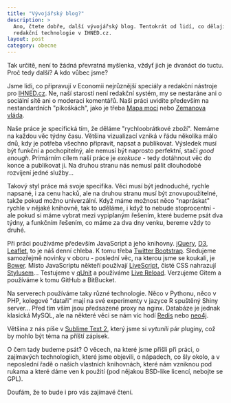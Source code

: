 ```yaml
---
title: "Vývojářský blog?"
description: >
  Ano, čtete dobře, další vývojářský blog. Tentokrát od lidí, co dělají
  redakční technologie v IHNED.cz.
layout: post
category: obecne
---
```


Tak určitě, není to žádná převratná myšlenka, vždyť jich je dvanáct do tuctu.
Proč tedy další? A kdo vůbec jsme?

Jsme lidi, co připravují v Economii nejrůznější speciály a redakční nástroje pro [IHNED.cz][ihned]. Ne, naší starostí
není redakční systém, my se nestaráne ani o sociální sítě ani o moderaci komentářů. Naši práci uvidíte především na
nestandardních "pikoškách", jako je třeba [Mapa moci](http://ihned.cz/mapamoci) nebo [Zemanova vláda](http://ihned.cz/zemanovavlada).

Naše práce je specifická tím, že děláme "rychloobrátkové zboží". Nemáme na každou věc týdny času. Většina vizualizací vzniká v řádu několika málo dnů, kdy je potřeba všechno připravit, napsat a publikovat. Výsledek musí být funkční a pochopitelný, ale nemusí být naprosto perfektní, stačí *good enough*. Primárním cílem naší práce je *exekuce* - tedy dotáhnout věc do konce a publikovat ji. Na druhou stranu nás nemusí pálit dlouhodobé rozvíjení jedné služby...

Takový styl práce má svoje specifika. Věci musí být jednoduché, rychle napsané, i za cenu hacků, ale na druhou stranu musí být znovupoužitelné, takže pokud možno univerzální. Když máme možnost něco "napráskat" rychle v nějaké knihovně, tak to uděláme, i když to nebude stoprocentní - ale pokud si máme vybrat mezi vypiplaným řešením, které budeme psát dva týdny, a funkčním řešením, co máme za dva dny venku, bereme vždy to druhé.

Při práci používáme především JavaScript a jeho knihovny. [jQuery](http://jquery.com/), [D3](http://d3js.org/), [Leaflet](http://leafletjs.com/), to je náš denní chleba. K tomu třeba [Twitter Bootstrap](http://twitter.github.io/bootstrap/). Sledujeme samozřejmě novinky v oboru - poslední věc, na kterou jsme se koukali, je [Bower](http://bower.io/). Místo JavaScriptu někteří používají [LiveScript](http://livescript.net/), čisté CSS nahrazují [Stylusem](http://learnboost.github.io/stylus/)... Testujeme v [qUnit](http://qunitjs.com/) a používáme [Live Reload](http://livereload.com/). Verzujeme Gitem a používáme k tomu GitHub a BitBucket.

Na serverech používáme taky různé technologie. Něco v Pythonu, něco v PHP, kolegové "dataři" mají na své experimenty v jazyce R spuštěný Shiny server... Před tím vším jsou předsazené proxy na nginx. Databáze je jednak klasická MySQL, ale na některé věci se nám víc hodí [Redis]() nebo [neo4j](http://www.neo4j.org/).

Většina z nás píše v [Sublime Text 2](sublimetext.com), který jsme si *vytunili* pár pluginy, což by mohlo být téma na příští zápisek.

O čem tady budeme psát? O věcech, na které jsme přišli při práci, o zajímavých technologiích, které jsme objevili, o nápadech, co šly okolo, a v neposlední řadě o našich vlastních knihovnách, které nám vzniknou pod rukama a které dáme ven k použití (pod nějakou BSD-like licencí, nebojte se GPL).

Doufám, že to bude i pro vás zajímavé čtení.


[ihned]: http://ihned.cz "Zpravodajský server Hospodářských novin"